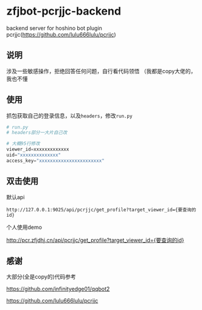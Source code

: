# zfjbot-pcrjjc-backend

backend server for hoshino bot plugin pcrjjc(https://github.com/lulu666lulu/pcrjjc)

## 说明

涉及一些敏感操作，拒绝回答任何问题，自行看代码领悟
（我都是copy大佬的，我也不懂

## 使用

抓包获取自己的登录信息，以及`headers`，修改`run.py`

``` python
# run.py
# headers部分一大片自己改

# 大概95行修改
viewer_id=xxxxxxxxxxxxx
uid="xxxxxxxxxxxxxx"
access_key="xxxxxxxxxxxxxxxxxxxxxxx"
```

## 双击使用

默认api

``` url
http://127.0.0.1:9025/api/pcrjjc/get_profile?target_viewer_id={要查询的id}
```

个人使用demo

<http://pcr.zfjdhj.cn/api/pcrjjc/get_profile?target_viewer_id={要查询的id}>

## 感谢

大部分(全是copy的)代码参考

<https://github.com/infinityedge01/qqbot2>

<https://github.com/lulu666lulu/pcrjjc>

